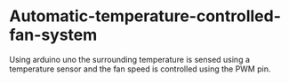 # Automatic-temperature-controlled-fan-system
Using arduino uno the surrounding temperature is sensed using a temperature sensor and the fan speed is controlled using the PWM pin.


